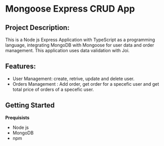 # Mongoose Express CRUD App

## Project Description:

This is a Node js Express Application with TypeScript as a programming language, integrating MongoDB with Mongoose for user data and order management. This application uses data validation with Joi.

## Features:

- User Management: create, retrive, update and delete user.
- Orders Management : Add order, get order for a specefic user and get total price of orders of a specefic user.

## Getting Started

**Prequisists**

- Node js
- MongoDB
- npm
